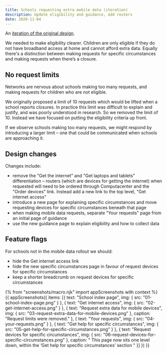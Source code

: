 ```yaml
---
title: Schools requesting extra mobile data (iteration)
description: Update eligibility and guidance, add routers
date: 2020-11-04
---
```


An [iteration of the original design](/mno-for-schools).

We needed to make eligibility clearer. Children are only eligible if they do not have broadband access at home and cannot afford extra data. Equally there's a distinction between making requests for specific circumstances and making requests when there’s a closure.

## No request limits

Networks are nervous about schools making too many requests, and making requests for children who are not eligible.

We originally proposed a limit of 10 requests which would be lifted when a school reports closures. In practice this limit was difficult to explain and justify, and was poorly understood in research. So we removed the limit of 10. Instead we have focused on putting the eligibility criteria up front.

If we observe schools making too many requests, we might respond by introducing a larger limit – one that could be communicated when schools are approaching it.

## Design changes

Changes include:

- remove the "Get the internet" and "Get laptops and tablets" differentiation – routers (which are devices for getting the internet) when requested will need to be ordered through Computacenter and the "Order devices" link. Instead add a new link to the top level, "Get internet access"
- introduce a new page for explaining specific circumstances and move requesting devices for specific circumstances beneath that page
- when making mobile data requests, separate "Your requests" page from an initial page of guidance
- use the new guidance page to explain eligibility and how to collect data

## Feature flags

For schools not in the mobile data rollout we should:

- hide the Get internet access link
- hide the new specific circumstances page in favour of request devices for specific circumstances
- keep a shorter breadcrumb on request devices for specific circumstances

{% from "screenshots/macro.njk" import appScreenshots with context %}
{{ appScreenshots({
  items: [{
      text: "School index page",
      img: { src: "01-school-index-page.png" }
    }, {
      text: "Get internet access",
      img: { src: "02-get-internet-access.png" }
    }, {
      text: "Request extra data for mobile devices",
      img: { src: "03-request-extra-data-for-mobile-devices.png" },
      caption: "Request limits were removed."
    }, {
      text: "Your requests",
      img: { src: "04-your-requests.png" }
    }, {
      text: "Get help for specific circumstances",
      img: { src: "05-get-help-for-specific-circumstances.png" }
    }, {
      text: "Request devices for specific circumstances",
      img: { src: "06-request-devices-for-specific-circumstances.png" },
      caption: "
This page now sits one level down, within the ‘Get help for specific circumstances’ section
      "
    }]
}) }}
